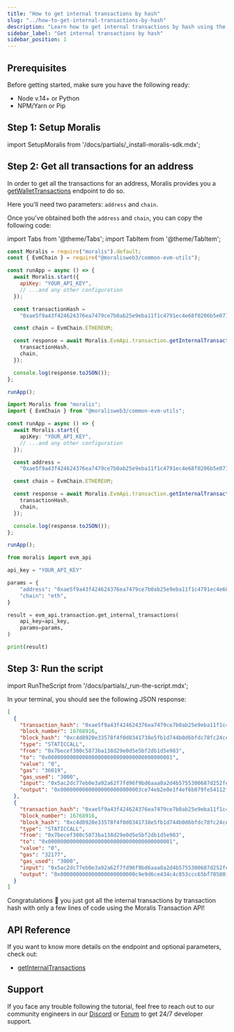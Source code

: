 ```yaml
---
title: "How to get internal transactions by hash"
slug: "../how-to-get-internal-transactions-by-hash"
description: "Learn how to get internal transactions by hash using the Moralis Transaction API."
sidebar_label: "Get internal transactions by hash"
sidebar_position: 1
---
```


## Prerequisites

Before getting started, make sure you have the following ready:

- Node v.14+ or Python
- NPM/Yarn or Pip

## Step 1: Setup Moralis

import SetupMoralis from '/docs/partials/\_install-moralis-sdk.mdx';

<SetupMoralis node="moralis @moralisweb3/common-evm-utils" python="moralis" />

## Step 2: Get all transactions for an address

In order to get all the transactions for an address, Moralis provides you a [getWalletTransactions](/web3-data-api/evm/reference/get-wallet-transactions) endpoint to do so.

Here you'll need two parameters: `address` and `chain`.

Once you've obtained both the `address` and `chain`, you can copy the following code:

import Tabs from '@theme/Tabs';
import TabItem from '@theme/TabItem';

<Tabs groupId="programming-language">
  <TabItem value="javascript" label="index.js (JavaScript)" default>

```javascript index.js
const Moralis = require("moralis").default;
const { EvmChain } = require("@moralisweb3/common-evm-utils");

const runApp = async () => {
  await Moralis.start({
    apiKey: "YOUR_API_KEY",
    // ...and any other configuration
  });

  const transactionHash =
    "0xae5f9a43f424624376ea7479ce7b0ab25e9eba11f1c4791ec4e68f0206b5e071";

  const chain = EvmChain.ETHEREUM;

  const response = await Moralis.EvmApi.transaction.getInternalTransactions({
    transactionHash,
    chain,
  });

  console.log(response.toJSON());
};

runApp();
```

</TabItem>
<TabItem value="typescript" label="index.ts (TypeScript)">

```typescript index.ts
import Moralis from "moralis";
import { EvmChain } from "@moralisweb3/common-evm-utils";

const runApp = async () => {
  await Moralis.start({
    apiKey: "YOUR_API_KEY",
    // ...and any other configuration
  });

  const address =
    "0xae5f9a43f424624376ea7479ce7b0ab25e9eba11f1c4791ec4e68f0206b5e071";

  const chain = EvmChain.ETHEREUM;

  const response = await Moralis.EvmApi.transaction.getInternalTransactions({
    transactionHash,
    chain,
  });

  console.log(response.toJSON());
};

runApp();
```

</TabItem>
<TabItem value="python" label="index.py (Python)">

```python index.py
from moralis import evm_api

api_key = "YOUR_API_KEY"

params = {
    "address": "0xae5f9a43f424624376ea7479ce7b0ab25e9eba11f1c4791ec4e68f0206b5e071",
    "chain": "eth",
}

result = evm_api.transaction.get_internal_transactions(
    api_key=api_key,
    params=params,
)

print(result)
```

</TabItem>
</Tabs>

## Step 3: Run the script

import RunTheScript from '/docs/partials/\_run-the-script.mdx';

<RunTheScript />

In your terminal, you should see the following JSON response:

```json
[
  {
    "transaction_hash": "0xae5f9a43f424624376ea7479ce7b0ab25e9eba11f1c4791ec4e68f0206b5e071",
    "block_number": 16768916,
    "block_hash": "0xc4d8920e33578f4f0d0341738e5fb1d744b0d6bfdc78fc24ce4d4cb593011959",
    "type": "STATICCALL",
    "from": "0x7becef300c5873ba138d29e0d5e5bf2db1d5e983",
    "to": "0x0000000000000000000000000000000000000001",
    "value": "0",
    "gas": "36019",
    "gas_used": "3000",
    "input": "0x5ac2dc77eb0e3a92a62f7fd96f9bd6aaa8a2d4b5755300687d252fe3ed94a842000000000000000000000000000000000000000000000000000000000000001beee44e8fea3feec053e41bb2e1300f960f5fccb46e0592fa81ad2e778725b84c4237c475a8354bfa465d1a72e59fb4ea88943d10d6d35bc24f3a55627fb0c325",
    "output": "0x00000000000000000000000003ce74eb2e0e1f4ef6b079fe54112f52bfa34be6"
  },
  {
    "transaction_hash": "0xae5f9a43f424624376ea7479ce7b0ab25e9eba11f1c4791ec4e68f0206b5e071",
    "block_number": 16768916,
    "block_hash": "0xc4d8920e33578f4f0d0341738e5fb1d744b0d6bfdc78fc24ce4d4cb593011959",
    "type": "STATICCALL",
    "from": "0x7becef300c5873ba138d29e0d5e5bf2db1d5e983",
    "to": "0x0000000000000000000000000000000000000001",
    "value": "0",
    "gas": "32177",
    "gas_used": "3000",
    "input": "0x5ac2dc77eb0e3a92a62f7fd96f9bd6aaa8a2d4b5755300687d252fe3ed94a842000000000000000000000000000000000000000000000000000000000000001b6281037b7de24db835d162860a4f7ba9517ff4ded3372f253713d690c3cea2f124e3ad1299ef0f7d4899ac2d9e5f074592f093fbcd6f7d567e7cf25d820b3ade",
    "output": "0x000000000000000000000000c9e9d6ce434c4c853ccc65bf705801e2d051ba15"
  }
]
```

Congratulations 🥳 you just got all the internal transactions by transaction hash with only a few lines of code using the Moralis Transaction API!

## API Reference

If you want to know more details on the endpoint and optional parameters, check out:

- [getInternalTransactions](/web3-data-api/evm/reference/get-internal-transactions)

## Support

If you face any trouble following the tutorial, feel free to reach out to our community engineers in our [Discord](https://moralis.io/discord) or [Forum](https://forum.moralis.io) to get 24/7 developer support.
